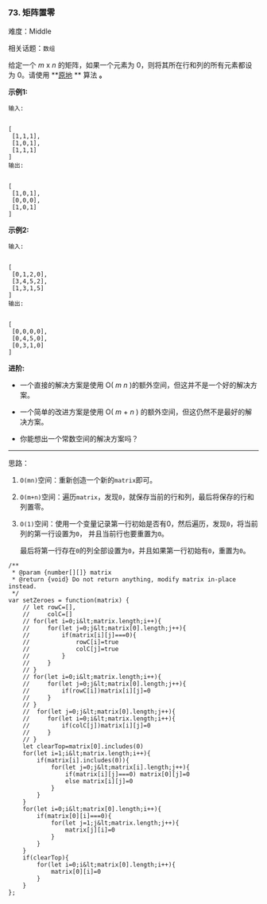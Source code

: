 ### 73. 矩阵置零

难度：Middle

相关话题：`数组`

给定一个 *m*  x  *n*  的矩阵，如果一个元素为 0，则将其所在行和列的所有元素都设为 0。请使用 **[原地](http://baike.baidu.com/item/%E5%8E%9F%E5%9C%B0%E7%AE%97%E6%B3%95)
** 算法 **。** 



 **示例1:** 





```
输入:

 
[
 [1,1,1],
 [1,0,1],
 [1,1,1]
]
输出:

 
[
 [1,0,1],
 [0,0,0],
 [1,0,1]
]

```

 **示例2:** 





```
输入:

 
[
 [0,1,2,0],
 [3,4,5,2],
 [1,3,1,5]
]
输出:

 
[
 [0,0,0,0],
 [0,4,5,0],
 [0,3,1,0]
]
```

 **进阶:** 





* 一个直接的解决方案是使用 O( *m*  *n* )的额外空间，但这并不是一个好的解决方案。

* 一个简单的改进方案是使用 O( *m* + *n* ) 的额外空间，但这仍然不是最好的解决方案。

* 你能想出一个常数空间的解决方案吗？






-----

思路：

1. `O(mn)`空间：重新创造一个新的`matrix`即可。
2. `O(m+n)`空间：遍历`matrix`，发现`0`，就保存当前的行和列，最后将保存的行和列置零。
3. `O(1)`空间：使用一个变量记录第一行初始是否有0，然后遍历，发现`0`，将当前列的第一行设置为`0`，
    并且当前行也要重置为`0`。
    
    最后将第一行存在`0`的列全部设置为`0`，并且如果第一行初始有`0`，重置为`0`。


```
/**
 * @param {number[][]} matrix
 * @return {void} Do not return anything, modify matrix in-place instead.
 */
var setZeroes = function(matrix) {
    // let rowC=[],
    //     colC=[]
    // for(let i=0;i&lt;matrix.length;i++){
    //     for(let j=0;j&lt;matrix[0].length;j++){
    //         if(matrix[i][j]===0){
    //             rowC[i]=true
    //             colC[j]=true
    //         }
    //     }
    // }
    // for(let i=0;i&lt;matrix.length;i++){
    //     for(let j=0;j&lt;matrix[0].length;j++){
    //         if(rowC[i])matrix[i][j]=0
    //     }
    // }
    //  for(let j=0;j&lt;matrix[0].length;j++){
    //     for(let i=0;i&lt;matrix.length;i++){
    //         if(colC[j])matrix[i][j]=0
    //     }
    // }   
    let clearTop=matrix[0].includes(0)
    for(let i=1;i&lt;matrix.length;i++){
        if(matrix[i].includes(0)){
            for(let j=0;j&lt;matrix[i].length;j++){
                if(matrix[i][j]===0) matrix[0][j]=0
                else matrix[i][j]=0
            }
        }
    }
    for(let i=0;i&lt;matrix[0].length;i++){
        if(matrix[0][i]===0){
            for(let j=1;j&lt;matrix.length;j++){
                matrix[j][i]=0
            }
        }
    }
    if(clearTop){
        for(let i=0;i&lt;matrix[0].length;i++){
            matrix[0][i]=0
        }
    }
};



```
